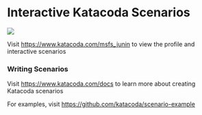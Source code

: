 # Interactive Katacoda Scenarios

[![](http://shields.katacoda.com/katacoda/msfs_junin/count.svg)](https://www.katacoda.com/msfs_junin "Get your profile on Katacoda.com")

Visit https://www.katacoda.com/msfs_junin to view the profile and interactive scenarios

### Writing Scenarios
Visit https://www.katacoda.com/docs to learn more about creating Katacoda scenarios

For examples, visit https://github.com/katacoda/scenario-example
